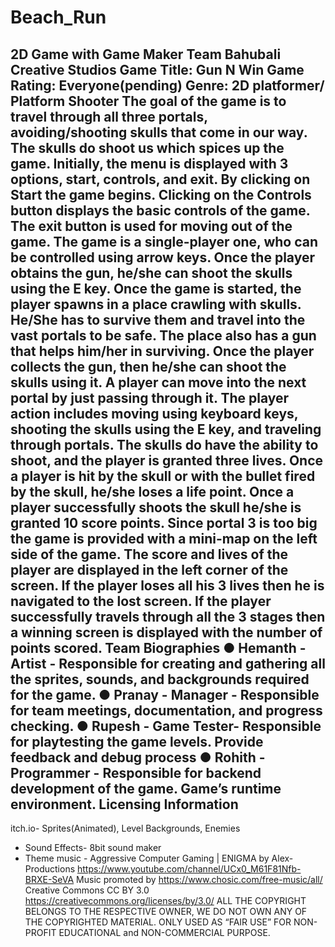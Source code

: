 # Beach_Run
 2D Game with Game Maker
Team Bahubali Creative Studios
Game Title: Gun N Win
Game Rating: Everyone(pending)
Genre: 2D platformer/ Platform Shooter
The goal of the game is to travel through all three portals,
avoiding/shooting skulls that come in our way. The skulls do shoot us which
spices up the game.
Initially, the menu is displayed with 3 options, start, controls, and exit.
By clicking on Start the game begins. Clicking on the Controls button
displays the basic controls of the game. The exit button is used for moving
out of the game.
The game is a single-player one, who can be controlled using arrow
keys. Once the player obtains the gun, he/she can shoot the skulls using
the E key.
Once the game is started, the player spawns in a place crawling with
skulls. He/She has to survive them and travel into the vast portals to be
safe. The place also has a gun that helps him/her in surviving. Once the
player collects the gun, then he/she can shoot the skulls using it. A player
can move into the next portal by just passing through it.
The player action includes moving using keyboard keys, shooting the
skulls using the E key, and traveling through portals.
The skulls do have the ability to shoot, and the player is granted three
lives. Once a player is hit by the skull or with the bullet fired by the skull,
he/she loses a life point. Once a player successfully shoots the skull he/she
is granted 10 score points.
Since portal 3 is too big the game is provided with a mini-map on the
left side of the game. The score and lives of the player are displayed in the
left corner of the screen.
If the player loses all his 3 lives then he is navigated to the lost
screen.
If the player successfully travels through all the 3 stages then a
winning screen is displayed with the number of points scored.
Team Biographies ●
Hemanth - Artist - Responsible for creating and gathering all the
sprites, sounds, and backgrounds required for the game.
● Pranay - Manager - Responsible for team meetings, documentation,
and progress checking.
● Rupesh - Game Tester- Responsible for playtesting the game levels.
Provide feedback and debug process
● Rohith - Programmer - Responsible for backend development of the
game. Game’s runtime environment.
Licensing Information
-
itch.io- Sprites(Animated), Level Backgrounds, Enemies
- Sound Effects- 8bit sound maker
- Theme music - Aggressive Computer Gaming | ENIGMA by
Alex-Productions
https://www.youtube.com/channel/UCx0_M61F81Nfb-BRXE-SeVA
Music promoted by https://www.chosic.com/free-music/all/
Creative Commons CC BY 3.0
https://creativecommons.org/licenses/by/3.0/
ALL THE COPYRIGHT BELONGS TO THE RESPECTIVE OWNER,
WE DO NOT OWN ANY OF THE COPYRIGHTED MATERIAL.
ONLY USED AS “FAIR USE” FOR NON-PROFIT EDUCATIONAL
and NON-COMMERCIAL PURPOSE.
